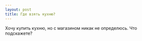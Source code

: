 ```yaml
---
layout: post 
title: Где взять кухню? 
--- 
```

Хочу купить кухню, но с магазином никак не определюсь. Что подскажете?